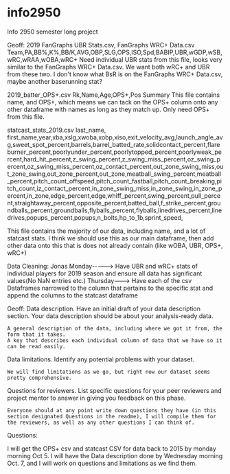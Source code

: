 # info2950
Info 2950 semester long project

Geoff:
2019 FanGraphs UBR Stats.csv, FanGraphs WRC+ Data.csv
Team,PA,BB%,K%,BB/K,AVG,OBP,SLG,OPS,ISO,Spd,BABIP,UBR,wGDP,wSB,wRC,wRAA,wOBA,wRC+
Need individual UBR stats from this file, looks very similar to the FanGraphs WRC+ Data.csv. We want both wRC+ and UBR from these two. I don't know what BsR is on the FanGraphs WRC+ Data.csv, maybe another baserunning stat?

2019_batter_OPS+.csv
Rk,Name,Age,OPS+,Pos Summary
This file contains name, and OPS+, which means we can tack on the OPS+ column onto any other dataframe with names as long as they match up. Only need OPS+ from this file.

statcast_stats_2019.csv
last_name, first_name,year,xba,xslg,xwoba,xobp,xiso,exit_velocity_avg,launch_angle_avg,sweet_spot_percent,barrels,barrel_batted_rate,solidcontact_percent,flareburner_percent,poorlyunder_percent,poorlytopped_percent,poorlyweak_percent,hard_hit_percent,z_swing_percent,z_swing_miss_percent,oz_swing_percent,oz_swing_miss_percent,oz_contact_percent,out_zone_swing_miss,out_zone_swing,out_zone_percent,out_zone,meatball_swing_percent,meatball_percent,pitch_count_offspeed,pitch_count_fastball,pitch_count_breaking,pitch_count,iz_contact_percent,in_zone_swing_miss,in_zone_swing,in_zone_percent,in_zone,edge_percent,edge,whiff_percent,swing_percent,pull_percent,straightaway_percent,opposite_percent,batted_ball,f_strike_percent,groundballs_percent,groundballs,flyballs_percent,flyballs,linedrives_percent,linedrives,popups_percent,popups,n_bolts,hp_to_1b,sprint_speed,

This file contains the majority of our data, including name, and a lot of statcast stats. I think we should use this as our main dataframe, then add other data onto this that is does not already contain (like wOBA, UBR, OPS+, wRC+)

Data Cleaning: Jonas
Monday-----> Have UBR and wRC+ stats of individual players for 2019 season
and ensure all data has significant values(No NaN entries etc.)
Thursday---> Have each of the csv Dataframes narrowed to the column that pertains to the specific stat and append the columns to the statcast dataframe

Geoff:
Data description. Have an initial draft of your data description section. Your data description should be about your analysis-ready data.

    A general description of the data, including where we got it from, the form that it takes.
    A key that describes each individual column of data that we have so it can be read easily.

Data limitations. Identify any potential problems with your dataset.

    We will find limitations as we go, but right now our dataset seems pretty comprehensive.

Questions for reviewers. List specific questions for your peer reviewers and project mentor to answer in giving you feedback on this phase.

    Everyone should at any point write down questions they have (in this section designated Questions in the readme), I will compile them for the reviewers, as well as any other questions I can think of.

Questions:

I will get the OPS+ csv and statcast CSV for data back to 2015 by monday morning Oct 5. I will have the Data description done by Wednesday morning Oct. 7, and I will work on questions and limitations as we find them.
